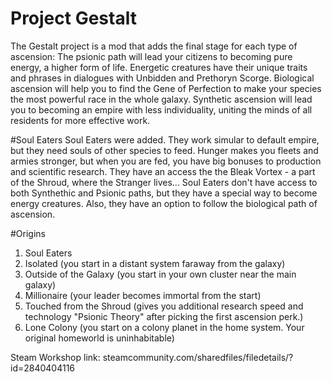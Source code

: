 # Project Gestalt
The Gestalt project is a mod that adds the final stage for each type of ascension:
The psionic path will lead your citizens to becoming pure energy, a higher form of life. Energetic creatures have their unique traits and phrases in dialogues with Unbidden and Prethoryn Scorge.
Biological ascension will help you to find the Gene of Perfection to make your species the most powerful race in the whole galaxy.
Synthetic ascension will lead you to becoming an empire with less individuality, uniting the minds of all residents for more effective work.

#Soul Eaters
Soul Eaters were added. They work simular to default empire, but they need souls of other species to feed. Hunger makes you fleets and armies stronger, but when you are fed, you have big bonuses to production and scientific research. They have an access the the Bleak Vortex - a part of the Shroud, where the Stranger lives...
Soul Eaters don't have access to both Synthethic and Psionic paths, but they have a special way to become energy creatures. Also, they have an option to follow the biological path of ascension. 

#Origins
1. Soul Eaters
2. Isolated (you start in a distant system faraway from the galaxy)
3. Outside of the Galaxy (you start in your own cluster near the main galaxy)
4. Millionaire (your leader becomes immortal from the start)
5. Touched from the Shroud (gives you additional research speed and technology "Psionic Theory" after picking the first ascension perk.)
6. Lone Colony (you start on a colony planet in the home system. Your original homeworld is uninhabitable)

Steam Workshop link: steamcommunity.com/sharedfiles/filedetails/?id=2840404116
